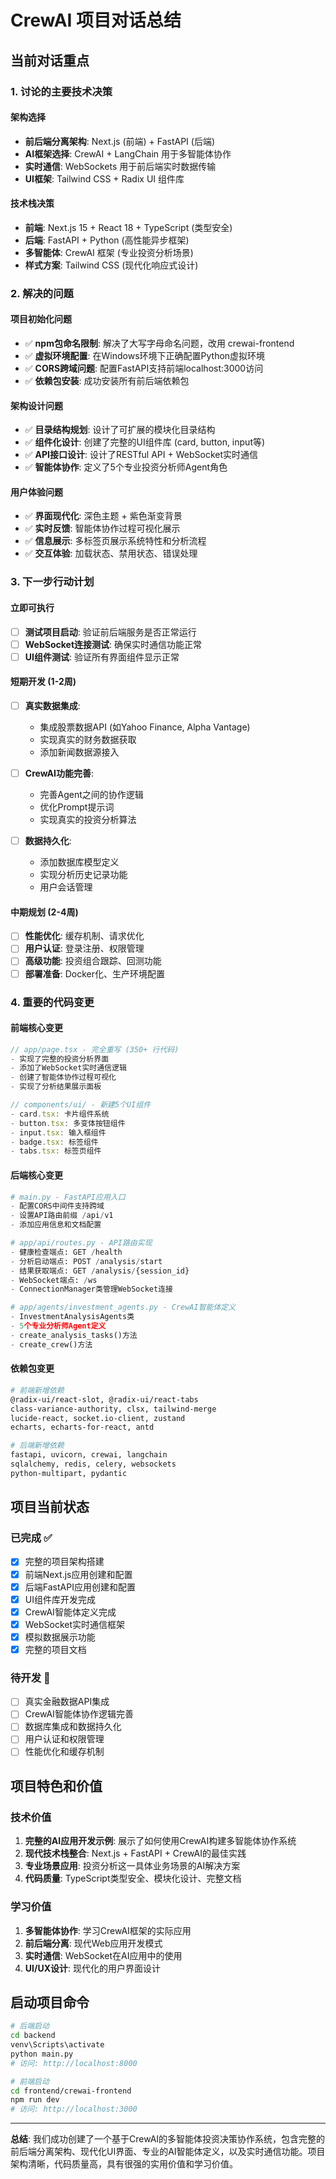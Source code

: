 # CrewAI 项目对话总结

## 当前对话重点

### 1. 讨论的主要技术决策

#### 架构选择
- **前后端分离架构**: Next.js (前端) + FastAPI (后端)
- **AI框架选择**: CrewAI + LangChain 用于多智能体协作
- **实时通信**: WebSockets 用于前后端实时数据传输
- **UI框架**: Tailwind CSS + Radix UI 组件库

#### 技术栈决策
- **前端**: Next.js 15 + React 18 + TypeScript (类型安全)
- **后端**: FastAPI + Python (高性能异步框架)
- **多智能体**: CrewAI 框架 (专业投资分析场景)
- **样式方案**: Tailwind CSS (现代化响应式设计)

### 2. 解决的问题

#### 项目初始化问题
- ✅ **npm包命名限制**: 解决了大写字母命名问题，改用 crewai-frontend
- ✅ **虚拟环境配置**: 在Windows环境下正确配置Python虚拟环境
- ✅ **CORS跨域问题**: 配置FastAPI支持前端localhost:3000访问
- ✅ **依赖包安装**: 成功安装所有前后端依赖包

#### 架构设计问题
- ✅ **目录结构规划**: 设计了可扩展的模块化目录结构
- ✅ **组件化设计**: 创建了完整的UI组件库 (card, button, input等)
- ✅ **API接口设计**: 设计了RESTful API + WebSocket实时通信
- ✅ **智能体协作**: 定义了5个专业投资分析师Agent角色

#### 用户体验问题
- ✅ **界面现代化**: 深色主题 + 紫色渐变背景
- ✅ **实时反馈**: 智能体协作过程可视化展示
- ✅ **信息展示**: 多标签页展示系统特性和分析流程
- ✅ **交互体验**: 加载状态、禁用状态、错误处理

### 3. 下一步行动计划

#### 立即可执行
- [ ] **测试项目启动**: 验证前后端服务是否正常运行
- [ ] **WebSocket连接测试**: 确保实时通信功能正常
- [ ] **UI组件测试**: 验证所有界面组件显示正常

#### 短期开发 (1-2周)
- [ ] **真实数据集成**: 
  - 集成股票数据API (如Yahoo Finance, Alpha Vantage)
  - 实现真实的财务数据获取
  - 添加新闻数据源接入

- [ ] **CrewAI功能完善**:
  - 完善Agent之间的协作逻辑
  - 优化Prompt提示词
  - 实现真实的投资分析算法

- [ ] **数据持久化**:
  - 添加数据库模型定义
  - 实现分析历史记录功能
  - 用户会话管理

#### 中期规划 (2-4周)
- [ ] **性能优化**: 缓存机制、请求优化
- [ ] **用户认证**: 登录注册、权限管理
- [ ] **高级功能**: 投资组合跟踪、回测功能
- [ ] **部署准备**: Docker化、生产环境配置

### 4. 重要的代码变更

#### 前端核心变更
```typescript
// app/page.tsx - 完全重写 (350+ 行代码)
- 实现了完整的投资分析界面
- 添加了WebSocket实时通信逻辑
- 创建了智能体协作过程可视化
- 实现了分析结果展示面板

// components/ui/ - 新建5个UI组件
- card.tsx: 卡片组件系统
- button.tsx: 多变体按钮组件
- input.tsx: 输入框组件
- badge.tsx: 标签组件
- tabs.tsx: 标签页组件
```

#### 后端核心变更
```python
# main.py - FastAPI应用入口
- 配置CORS中间件支持跨域
- 设置API路由前缀 /api/v1
- 添加应用信息和文档配置

# app/api/routes.py - API路由实现
- 健康检查端点: GET /health
- 分析启动端点: POST /analysis/start
- 结果获取端点: GET /analysis/{session_id}
- WebSocket端点: /ws
- ConnectionManager类管理WebSocket连接

# app/agents/investment_agents.py - CrewAI智能体定义
- InvestmentAnalysisAgents类
- 5个专业分析师Agent定义
- create_analysis_tasks()方法
- create_crew()方法
```

#### 依赖包变更
```bash
# 前端新增依赖
@radix-ui/react-slot, @radix-ui/react-tabs
class-variance-authority, clsx, tailwind-merge
lucide-react, socket.io-client, zustand
echarts, echarts-for-react, antd

# 后端新增依赖  
fastapi, uvicorn, crewai, langchain
sqlalchemy, redis, celery, websockets
python-multipart, pydantic
```

## 项目当前状态

### 已完成 ✅
- [x] 完整的项目架构搭建
- [x] 前端Next.js应用创建和配置
- [x] 后端FastAPI应用创建和配置
- [x] UI组件库开发完成
- [x] CrewAI智能体定义完成
- [x] WebSocket实时通信框架
- [x] 模拟数据展示功能
- [x] 完整的项目文档

### 待开发 🔄
- [ ] 真实金融数据API集成
- [ ] CrewAI智能体协作逻辑完善
- [ ] 数据库集成和数据持久化
- [ ] 用户认证和权限管理
- [ ] 性能优化和缓存机制

## 项目特色和价值

### 技术价值
1. **完整的AI应用开发示例**: 展示了如何使用CrewAI构建多智能体协作系统
2. **现代技术栈整合**: Next.js + FastAPI + CrewAI的最佳实践
3. **专业场景应用**: 投资分析这一具体业务场景的AI解决方案
4. **代码质量**: TypeScript类型安全、模块化设计、完整文档

### 学习价值
1. **多智能体协作**: 学习CrewAI框架的实际应用
2. **前后端分离**: 现代Web应用开发模式
3. **实时通信**: WebSocket在AI应用中的使用
4. **UI/UX设计**: 现代化的用户界面设计

## 启动项目命令

```bash
# 后端启动
cd backend
venv\Scripts\activate
python main.py
# 访问: http://localhost:8000

# 前端启动  
cd frontend/crewai-frontend
npm run dev
# 访问: http://localhost:3000
```

---

**总结**: 我们成功创建了一个基于CrewAI的多智能体投资决策协作系统，包含完整的前后端分离架构、现代化UI界面、专业的AI智能体定义，以及实时通信功能。项目架构清晰，代码质量高，具有很强的实用价值和学习价值。